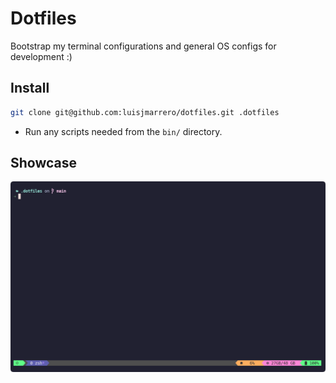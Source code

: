 # Dotfiles

Bootstrap my terminal configurations and general OS configs for development :)

## Install

```sh
git clone git@github.com:luisjmarrero/dotfiles.git .dotfiles
```

- Run any scripts needed from the `bin/` directory.

## Showcase

![showcase](showcase.png)